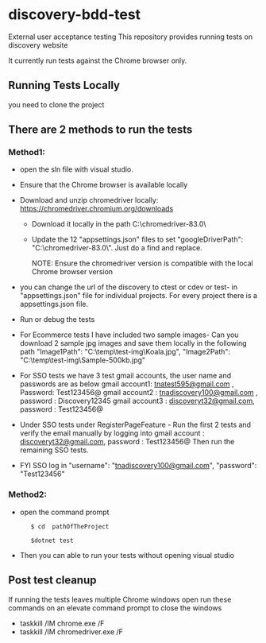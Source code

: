# discovery-bdd-test
External user acceptance testing
This repository provides running tests on discovery website

It currently run tests against the Chrome browser only.

## Running Tests Locally

you need to clone the project 

## There are 2 methods to run the tests
### Method1: 
 - open the sln file with visual studio.
 - Ensure that the Chrome browser is available locally
 - Download and unzip chromedriver locally: https://chromedriver.chromium.org/downloads

	- Download it locally in the path C:\\chromedriver-83.0\\  
	- Update the 12 "appsettings.json" files to set "googleDriverPath": "C:\\chromedriver-83.0\\". Just do a find and replace.
	
      NOTE: Ensure the chromedriver version is compatible with the local Chrome browser version
 
 - you can change the url of the discovery to ctest or cdev or test- in "appsettings.json" file for individual projects. For every project there is a appsettings.json file.
 - Run or debug the tests 
 - For Ecommerce tests I have included two sample images- Can you download 2 sample jpg images and save them locally in the following path 
           "Image1Path": "C:\\temp\\test-img\\Koala.jpg",
           "Image2Path": "C:\\temp\\test-img\\Sample-500kb.jpg"
	   
 - For SSO tests we have 3 test gmail accounts, the user name and passwords are as below
   gmail account1: tnatest595@gmail.com ,  Password: Test123456@
  gmail account2 : tnadiscovery100@gmail.com , password : Discovery12345
  gmail account3 : discoveryt32@gmail.com, password : Test123456@
  
  - Under SSO tests under RegisterPageFeature - Run the first 2 tests and verify the email manually by logging into 
  gmail account : discoveryt32@gmail.com, password : Test123456@
  Then run the remaining SSO tests.
   - FYI SSO log in "username": "tnadiscovery100@gmail.com", "password": "Test123456"

### Method2: 
 - open the command prompt
	
		  $ cd  pathOfTheProject
 
		  $dotnet test  
	
 - Then you can able to run your tests without opening visual studio


## Post test cleanup
If running the tests leaves multiple Chrome windows open run these commands on an elevate command prompt to close the windows
 - taskkill /IM chrome.exe /F
 - taskkill /IM chromedriver.exe /F
